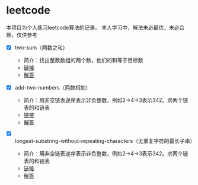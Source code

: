 # leetcode

本项目为个人练习leetcode算法的记录。
本人学习中，解法未必最优，未必合理，仅供参考



* [x] two-sum（两数之和）
  * 简介：找出整数数组的两个数，他们的和等于目标数
  * [链接](https://leetcode-cn.com/problems/two-sum/description/)
  * [解答](./src/two-sum.php)

* [x] add-two-numbers（两数相加）
  * 简介：用非空链表逆序表示非负整数，例如2->4->3表示342。求两个链表的和链表
  * [链接](https://leetcode-cn.com/problems/add-two-numbers/description/)
  * [解答](./src/add-two-numbers.php)

* [x] longest-substring-without-repeating-characters（无重复字符的最长子串）
  * 简介：用非空链表逆序表示非负整数，例如2->4->3表示342。求两个链表的和链表
  * [链接](https://leetcode-cn.com/problems/longest-substring-without-repeating-characters/description/)
  * [解答](./src/longest-substring-without-repeating-characters.php)
